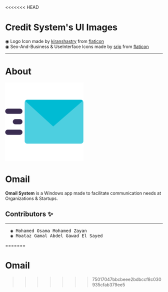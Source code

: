 <<<<<<< HEAD
# __Credit System's UI Images__
&#9673; Logo Icon made by [kiranshastry](https://www.flaticon.com/authors/kiranshastry) from [flaticon](www.flaticon.com)<br>
&#9673; Seo-And-Business & UseInterface Icons made by [srip](https://www.flaticon.com/authors/srip) from [flaticon](www.flaticon.com)
_________
# __About__
<img src="Images-Omail/Logo.png" alt="Icon" width="250" height = "250"/> <h1>Omail</h1>

**Omail System** is a Windows app made to facilitate communication needs at Organizations & Startups.

## Contributors ✨

__________________
<pre>
  &#9673; Mohamed Osama Mohamed Zayan 
  &#9673; Moataz Gamal Abdel Gawad El Sayed  
</pre>
=======
# Omail
>>>>>>> 75017047bbcbeee2bdbccf8c030935cfab379ee5
